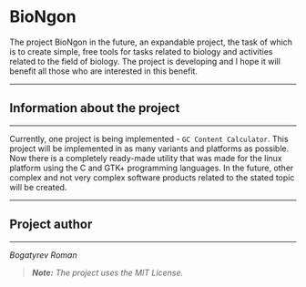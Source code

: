 # BioNgon 

The project BioNgon in the future, an expandable project, the task of which is to create simple, free tools for tasks related to biology and activities related to the field of biology. The project is developing and I hope it will benefit all those who are interested in this benefit.

-----------------

## Information about the project
-----------------

Currently, one project is being implemented - `GC Content Calculator`. This project will be implemented in as many variants and platforms as possible. Now there is a completely ready-made utility that was made for the linux platform using the C and GTK+ programming languages. In the future, other complex and not very complex software products related to the stated topic will be created.

-----------------

## Project author
-------------

_Bogatyrev Roman_


> ***_Note:_*** _The project uses the MIT License._
